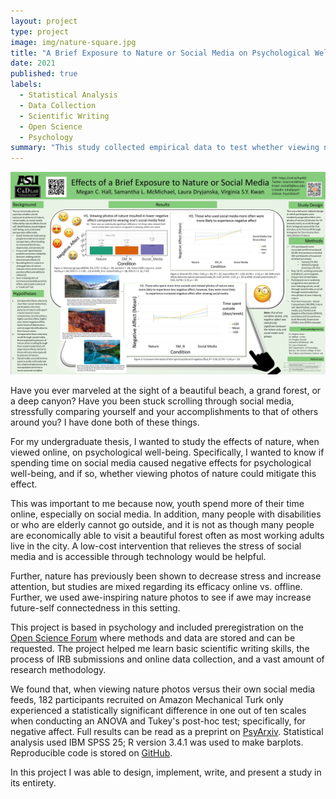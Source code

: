 ```yaml
---
layout: project
type: project
image: img/nature-square.jpg
title: "A Brief Exposure to Nature or Social Media on Psychological Well-Being"
date: 2021
published: true
labels:
  - Statistical Analysis
  - Data Collection
  - Scientific Writing
  - Open Science
  - Psychology
summary: "This study collected empirical data to test whether viewing nature photos would result in less negative affect compared to viewing social media, and if this would potentially work as an intervention for negative effects of social media."
---
```


<img class="img-fluid" src="../img/APA22_Poster.jpg" alt="A scientific poster with a green background, graphs, and emojis displayed">

Have you ever marveled at the sight of a beautiful beach, a grand forest, or a deep canyon? Have you been stuck scrolling through social media, stressfully comparing yourself and your accomplishments to that of others around you? I have done both of these things.

For my undergraduate thesis, I wanted to study the effects of nature, when viewed online, on psychological well-being. Specifically, I wanted to know if spending time on social media caused negative effects for psychological well-being, and if so, whether viewing photos of nature could mitigate this effect.

This was important to me because now, youth spend more of their time online, especially on social media. In addition, many people with disabilities or who are elderly cannot go outside, and it is not as though many people are economically able to visit a beautiful forest often as most working adults live in the city. A low-cost intervention that relieves the stress of social media and is accessible through technology would be helpful.

Further, nature has previously been shown to decrease stress and increase attention, but studies are mixed regarding its efficacy online vs. offline. Further, we used awe-inspiring nature photos to see if awe may increase future-self connectedness in this setting.

This project is based in psychology and included preregistration on the [Open Science Forum](https://osf.io/r68aj/) where methods and data are stored and can be requested. The project helped me learn basic scientific writing skills, the process of IRB submissions and online data collection, and a vast amount of research methodology.

We found that, when viewing nature photos versus their own social media feeds, 182 participants recruited on Amazon Mechanical Turk only experienced a statistically significant difference in one out of ten scales when conducting an ANOVA and Tukey's post-hoc test; specifically, for negative affect. Full results can be read as a preprint on [PsyArxiv](https://psyarxiv.com/bfpq6/). Statistical analysis used IBM SPSS 25; R version 3.4.1 was used to make barplots. Reproducible code is stored on [GitHub](https://github.com/PsychNStuff/BriefExpNatSM).

In this project I was able to design, implement, write, and present a study in its entirety.
